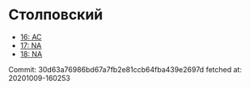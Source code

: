 # Столповский
- [16: AC](16.md)
- [17: NA](17.md)
- [18: NA](18.md)

Commit: 30d63a76986bd67a7fb2e81ccb64fba439e2697d
 fetched at: 20201009-160253
